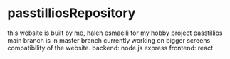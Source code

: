 # passtilliosRepository
this website is built by me, haleh esmaeili for my hobby project passtillios
main branch is in master branch 
currently working on bigger screens compatibility of the website.
backend: node.js express 
frontend: react
